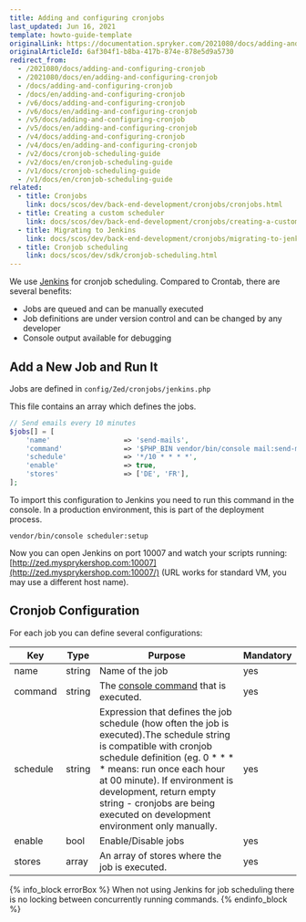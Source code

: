 ```yaml
---
title: Adding and configuring cronjobs
last_updated: Jun 16, 2021
template: howto-guide-template
originalLink: https://documentation.spryker.com/2021080/docs/adding-and-configuring-cronjob
originalArticleId: 6af304f1-b8ba-417b-874e-878e5d9a5730
redirect_from:
  - /2021080/docs/adding-and-configuring-cronjob
  - /2021080/docs/en/adding-and-configuring-cronjob
  - /docs/adding-and-configuring-cronjob
  - /docs/en/adding-and-configuring-cronjob
  - /v6/docs/adding-and-configuring-cronjob
  - /v6/docs/en/adding-and-configuring-cronjob
  - /v5/docs/adding-and-configuring-cronjob
  - /v5/docs/en/adding-and-configuring-cronjob
  - /v4/docs/adding-and-configuring-cronjob
  - /v4/docs/en/adding-and-configuring-cronjob
  - /v2/docs/cronjob-scheduling-guide
  - /v2/docs/en/cronjob-scheduling-guide
  - /v1/docs/cronjob-scheduling-guide
  - /v1/docs/en/cronjob-scheduling-guide
related:
  - title: Cronjobs
    link: docs/scos/dev/back-end-development/cronjobs/cronjobs.html
  - title: Creating a custom scheduler
    link: docs/scos/dev/back-end-development/cronjobs/creating-a-custom-scheduler.html
  - title: Migrating to Jenkins
    link: docs/scos/dev/back-end-development/cronjobs/migrating-to-jenkins.html
  - title: Cronjob scheduling
    link: docs/scos/dev/sdk/cronjob-scheduling.html
---
```


We use [Jenkins](https://jenkins-ci.org/) for cronjob scheduling. Compared to Crontab, there are several benefits:

* Jobs are queued and can be manually executed
* Job definitions are under version control and can be changed by any developer
* Console output available for debugging

## Add a New Job and Run It

Jobs are defined in `config/Zed/cronjobs/jenkins.php`

This file contains an array which defines the jobs.

```php
// Send emails every 10 minutes
$jobs[] = [
    'name'                  => 'send-mails',
    'command'               => '$PHP_BIN vendor/bin/console mail:send-mail',
    'schedule'              => '*/10 * * * *',
    'enable'                => true,
    'stores'                => ['DE', 'FR'],
];
```

To import this configuration to Jenkins you need to run this command in the console. In a production environment, this is part of the deployment process.

`vendor/bin/console scheduler:setup`

Now you can open Jenkins on port 10007 and watch your scripts running: [http://zed.mysprykershop.com:10007](http://zed.mysprykershop.com:10007/) (URL works for standard VM, you may use a different host name).

## Cronjob Configuration

For each job you can define several configurations:

| Key                   | Type   | Purpose                                                      | Mandatory |
| --------------------- | ------ | ------------------------------------------------------------ | --------- |
| name                  | string | Name of the job                                              | yes       |
| command               | string | The [console command](/docs/scos/dev/back-end-development/console-commands/{{site.version}}/implementing-a-new-console-command.html) that is executed. | yes       |
| schedule              | string | Expression that defines the job schedule (how often the job is executed).The schedule string is compatible with cronjob schedule definition (eg. 0 * * * * means: run once each hour at 00 minute). If environment is development, return empty string - cronjobs are being executed on development environment only manually. | yes       |
| enable                | bool   | Enable/Disable jobs                                          | yes       |
| stores                | array  | An array of stores where the job is executed.                | yes       |

{% info_block errorBox %}
When not using Jenkins for job scheduling there is no locking between concurrently running commands.
{% endinfo_block %}